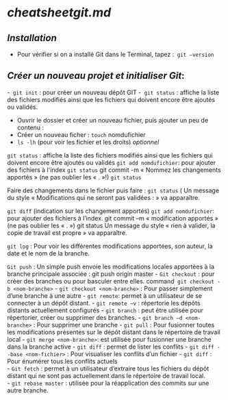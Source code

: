  # _cheatsheetgit.md_   
  
  ## _Installation_   
  
   - Pour vérifier si on a installé Git dans le Terminal, tapez :` git –version`

  ## _Créer un nouveau projet et initialiser Git_:
   
-` git init` : pour créer un nouveau dépôt GIT
-` git status` : affiche la liste des fichiers modifiés ainsi que les fichiers qui doivent encore être ajoutés ou validés.
- Ouvrir le dossier et créer un nouveau fichier, puis ajouter un peu de contenu :
- Créer un nouveau ficher : `touch` nomdufichier
- `ls -lh` (pour voir les fichier et les droits) *optionnel*

`git status` : affiche la liste des fichiers modifiés ainsi que les fichiers qui doivent encore être ajoutés ou validés
`git add nomdufichier`: pour ajouter des fichiers à l'index
`git status`
git commit -m « Nommez les changements apportés » (ne pas oublier les « . »!)
`git status`

Faire des changements dans le fichier puis faire :
`git status` ( Un message du style « Modifications qui ne seront pas validées : » va apparaître. 
	
`git diff` (indication sur les changement apportés)
`git add nomdufichier`: pour ajouter des fichiers à l’index.
git commit –m « modification apportés » (ne pas oublier les « . »)
git status 
Un message du style « rien à valider, la copie de travail est propre » va apparaître. 

`git log` : Pour voir les différentes modifications apportées, son auteur, la date et le nom de la branche. 

 `Git push` : Un simple push envoie les modifications locales apportées à la branche principale associée :
git push origin master
    - `Git checkout` :  pour créer des branches ou pour basculer entre elles.
command` git checkout -b <nom-branche>`
    - `git checkout <nom-branche>` : Pour passer simplement d’une branche à une autre
    - `git remote`: permet à un utilisateur de se connecter à un dépôt distant.
    - `git remote –v` :  répertorie les dépôts distants actuellement configurés
    - `git branch` : peut être utilisée pour répertorier, créer ou supprimer des branches.
    - `git branch –d <nom-branche>` : Pour supprimer une branche
    - `git pull` : Pour fusionner toutes les modifications présentes sur le dépôt distant dans le répertoire de travail local
    - `git merge <nom-branche>`: est utilisée pour fusionner une branche dans la branche active
    - `git diff` : permet de lister les conflits
    - `git diff --base <nom-fichier>` :  Pour visualiser les conflits d’un fichier
    - `git diff` : Pour énumérer tous les conflits actuels  
    - `Git fetch` : permet à un utilisateur d’extraire tous les fichiers du dépôt distant qui ne sont pas actuellement dans le répertoire                   de travail local.  
    - `git rebase master` : utilisée pour la réapplication des commits sur une autre branche.  
